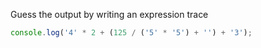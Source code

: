 Guess the output by writing an expression trace

```js
console.log('4' * 2 + (125 / ('5' * '5') + '') + '3');
```
